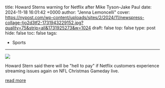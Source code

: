 title: Howard Sterns warning for Netflix after Mike Tyson-Jake Paul
date: 2024-11-18 16:01:42 +0000
author: "Jenna Lemoncelli"
cover: https://nypost.com/wp-content/uploads/sites/2/2024/11/newspress-collage-tjo2d3tf2-1731943229152.jpg?quality=75&strip=all&1731925273&w=1024
draft: false
top: false
type: post
hide: false
toc: false
tags:
  - Sports
---

![](https://nypost.com/wp-content/uploads/sites/2/2024/11/newspress-collage-tjo2d3tf2-1731943229152.jpg?quality=75&strip=all&1731925273&w=1024)

Howard Stern said there will be "hell to pay" if Netflix customers experience streaming issues again on NFL Christmas Gameday live.

[read more](https://nypost.com/2024/11/18/sports/howard-sterns-warning-for-netflix-after-mike-tyson-jake-paul-debacle/)
